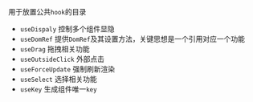 用于放置公共`hook`的目录

- `useDispaly` 控制多个组件显隐
- `useDomRef` 提供`DomRef`及其设置方法，关键思想是一个引用对应一个功能
- `useDrag` 拖拽相关功能
- `useOutsideClick` 外部点击
- `useForceUpdate` 强制刷新渲染
- `useSelect` 选择相关功能
- `useKey` 生成组件唯一`key`

